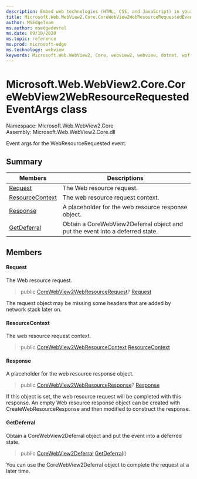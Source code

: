 ```yaml
---
description: Embed web technologies (HTML, CSS, and JavaScript) in your native applications with the Microsoft Edge WebView2 control
title: Microsoft.Web.WebView2.Core.CoreWebView2WebResourceRequestedEventArgs
author: MSEdgeTeam
ms.author: msedgedevrel
ms.date: 09/10/2020
ms.topic: reference
ms.prod: microsoft-edge
ms.technology: webview
keywords: Microsoft.Web.WebView2, Core, webview2, webview, dotnet, wpf, winforms, app, edge, CoreWebView2, CoreWebView2Controller, browser control, edge html, Microsoft.Web.WebView2.Core.CoreWebView2WebResourceRequestedEventArgs
---
```


# Microsoft.Web.WebView2.Core.CoreWebView2WebResourceRequestedEventArgs class 

Namespace: Microsoft.Web.WebView2.Core\
Assembly: Microsoft.Web.WebView2.Core.dll

Event args for the WebResourceRequested event.

## Summary

 Members                        | Descriptions
--------------------------------|---------------------------------------------
[Request](#request) | The Web resource request.
[ResourceContext](#resourcecontext) | The web resource request context.
[Response](#response) | A placeholder for the web resource response object.
[GetDeferral](#getdeferral) | Obtain a CoreWebView2Deferral object and put the event into a deferred state.

## Members

#### Request 

The Web resource request.

> public [CoreWebView2WebResourceRequest](microsoft-web-webview2-core-corewebview2webresourcerequest.md)? [Request](#request)

The request object may be missing some headers that are added by network stack later on.

#### ResourceContext 

The web resource request context.

> public [CoreWebView2WebResourceContext](./namespace-microsoft-web-webview2-core.md) [ResourceContext](#resourcecontext)

#### Response 

A placeholder for the web resource response object.

> public [CoreWebView2WebResourceResponse](microsoft-web-webview2-core-corewebview2webresourceresponse.md)? [Response](#response)

If this object is set, the web resource request will be completed with this response. An empty Web resource response object can be created with CreateWebResourceResponse and then modified to construct the response.

#### GetDeferral 

Obtain a CoreWebView2Deferral object and put the event into a deferred state.

> public [CoreWebView2Deferral](microsoft-web-webview2-core-corewebview2deferral.md) [GetDeferral](#getdeferral)()

You can use the CoreWebView2Deferral object to complete the request at a later time.

